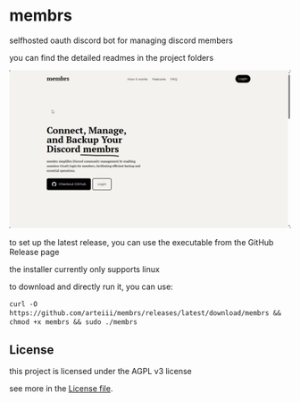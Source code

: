 # membrs

selfhosted oauth discord bot for managing discord members

you can find the detailed readmes in the project folders

![](./preview/msedge_YJFwwVlzxc.gif)

to set up the latest release, you can use the executable from the GitHub Release page

the installer currently only supports linux

to download and directly run it, you can use:

```shell
curl -O https://github.com/arteiii/membrs/releases/latest/download/membrs && chmod +x membrs && sudo ./membrs
```

## License

this project is licensed under the AGPL v3 license

see more in the [License file](LICENSE-AGPL-3).
